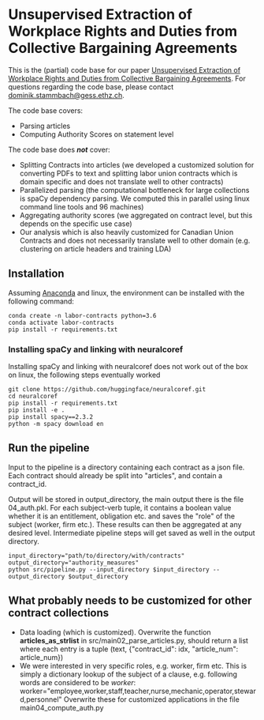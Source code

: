 # Unsupervised Extraction of Workplace Rights and Duties from Collective Bargaining Agreements

This is the (partial) code base for our paper [Unsupervised Extraction of Workplace Rights and Duties from Collective Bargaining Agreements](https://www.research-collection.ethz.ch/handle/20.500.11850/473199.1). For questions regarding the code base, please contact dominik.stammbach@gess.ethz.ch.

The code base covers:

* Parsing articles
* Computing Authority Scores on statement level

The code base does **_not_** cover:

* Splitting Contracts into articles (we developed a customized solution for converting PDFs to text and splitting labor union contracts which is domain specific and does not translate well to other contracts)
* Parallelized parsing (the computational bottleneck for large collections is spaCy dependency parsing. We computed this in parallel using linux command line tools and 96 machines)
* Aggregating authority scores (we aggregated on contract level, but this depends on the specific use case)
* Our analysis which is also heavily customized for Canadian Union Contracts and does not necessarily translate well to other domain (e.g. clustering on article headers and training LDA)


## Installation

Assuming [Anaconda](https://docs.anaconda.com/anaconda/install/) and linux, the environment can be installed with the following command:
```shell
conda create -n labor-contracts python=3.6
conda activate labor-contracts
pip install -r requirements.txt
```

### Installing spaCy and linking with neuralcoref

Installing spaCy and linking with neuralcoref does not work out of the box on linux, the following steps eventually worked

```shell
git clone https://github.com/huggingface/neuralcoref.git
cd neuralcoref
pip install -r requirements.txt
pip install -e .
pip install spacy==2.3.2
python -m spacy download en
```

## Run the pipeline

Input to the pipeline is a directory containing each contract as a json file. Each contract should already be split into "articles", and contain a contract_id.

Output will be stored in output_directory, the main output there is the file 04_auth.pkl. For each subject-verb tuple, it contains a boolean value whether it is an entitlement, obligation etc. and saves the "role" of the subject (worker, firm etc.). These results can then be aggregated at any desired level. Intermediate pipeline steps will get saved as well in the output directory.

```shell
input_directory="path/to/directory/with/contracts"
output_directory="authority_measures"
python src/pipeline.py --input_directory $input_directory --output_directory $output_directory
```


## What probably needs to be customized for other contract collections

* Data loading (which is customized). Overwrite the function **articles_as_strlist** in src/main02_parse_articles.py, should return a list where each entry is a tuple (text, {"contract_id": idx, "article_num": article_num})
* We were interested in very specific roles, e.g. worker, firm etc. This is simply a dictionary lookup of the subject of a clause, e.g. following words are considered to be *worker*: worker="employee,worker,staff,teacher,nurse,mechanic,operator,steward,personnel" Overwrite these for customized applications in the file main04_compute_auth.py





